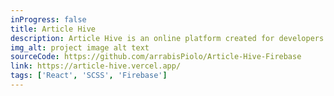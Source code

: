 ```yaml
---
inProgress: false
title: Article Hive
description: Article Hive is an online platform created for developers and technologists. It serves as a hub for developers collaborate and share knowledge on a wide range of programming, technology, and software development topics.
img_alt: project image alt text
sourceCode: https://github.com/arrabisPiolo/Article-Hive-Firebase
link: https://article-hive.vercel.app/
tags: ['React', 'SCSS', 'Firebase']
---
```

